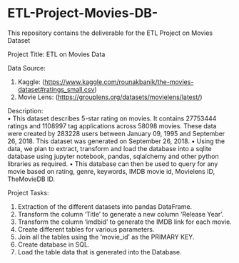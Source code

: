 # ETL-Project-Movies-DB-
This repository contains the deliverable for the ETL Project on Movies Dataset


Project Title: ETL on Movies Data

Data Source: 
1.	Kaggle: (https://www.kaggle.com/rounakbanik/the-movies-dataset#ratings_small.csv)
2.	Movie Lens: (https://grouplens.org/datasets/movielens/latest/)

Description:	
•	This dataset describes 5-star rating on movies. It contains 27753444 ratings and 1108997 tag applications across 58098 movies. These data were created by 283228 users between January 09, 1995 and September 26, 2018. This dataset was generated on September 26, 2018.
•	Using the data, we plan to extract, transform and load the database into a sqlite database using jupyter notebook, pandas, sqlalchemy and other python libraries as required. 
•	This database can then be used to query for any movie based on rating, genre, keywords, IMDB movie id, Movielens ID, TheMovieDB ID.

Project Tasks:
1.	Extraction of the different datasets into pandas DataFrame.
2.	Transform the column ‘Title’ to generate a new column ‘Release Year’.
3.	Transform the column ‘imdbid’ to generate the IMDB link for each movie.
4.	Create different tables for various parameters.
5.	Join all the tables using the ‘movie_id’ as the PRIMARY KEY.
6.	Create database in SQL.
7.	Load the table data that is generated into the Database.

